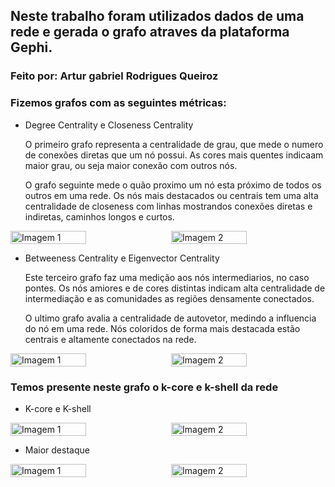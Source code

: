 ## Neste trabalho foram utilizados dados de uma rede e gerada o grafo atraves da plataforma Gephi.
### Feito por: Artur gabriel Rodrigues Queiroz
### Fizemos grafos com as seguintes métricas:

- Degree Centrality e Closeness Centrality

  O primeiro grafo representa a centralidade de grau, que mede o numero de conexões diretas que um nó possui. As cores mais quentes indicaam maior grau, ou seja maior conexão com outros nós.
  
  O grafo seguinte mede o quão proximo um nó esta próximo de todos os outros em uma rede. Os nós mais destacados ou centrais tem uma alta centralidade de closeness com linhas mostrandos conexões diretas e indiretas, caminhos longos e curtos.

<div style="display: flex; justify-content: space-between;">
  <img src="https://github.com/user-attachments/assets/bf9de614-4efe-40d0-b2dd-95aa969c1457" alt="Imagem 1" style="width: 49%;"/>
  <img src="https://github.com/user-attachments/assets/3183326a-ff20-4e06-b9f4-1c2059683159" alt="Imagem 2" style="width: 49%;"/>
</div>

- Betweeness Centrality e Eigenvector Centrality

  Este terceiro grafo faz uma medição aos nós intermediarios, no caso pontes. Os nós amiores e de cores distintas indicam alta centralidade de intermediação e as comunidades as regiões densamente conectados.
  
  O ultimo grafo avalia a centralidade de autovetor, medindo a influencia do nó em uma rede. Nós coloridos de forma mais destacada estão centrais e altamente conectados na rede.
<div style="display: flex; justify-content: space-between;">
  <img src="https://github.com/user-attachments/assets/b0f375e0-02cf-4f19-b7bc-9a6724460756" alt="Imagem 1" style="width: 49%;"/>
  <img src="https://github.com/user-attachments/assets/b89e5c1c-db21-4991-b066-5c1177110be2" alt="Imagem 2" style="width: 49%;"/>
</div>


### Temos presente neste grafo o k-core e k-shell da rede

- K-core e K-shell

<div style="display: flex; justify-content: space-between;">
  <img src="https://github.com/user-attachments/assets/bea3b72e-6d6c-48bd-9fe9-629bf3d57e31" alt="Imagem 1" style="width: 49%;"/>
  <img src="https://github.com/user-attachments/assets/25778c10-f358-41ac-ad0c-8f10153f56b8" alt="Imagem 2" style="width: 49%;"/>
</div>
  
- Maior destaque

<div style="display: flex; justify-content: space-between;">
  <img src="https://github.com/user-attachments/assets/67496781-a7c7-4dad-8be8-8bf52fe1a99b" alt="Imagem 1" style="width: 49%;"/>
  <img src="https://github.com/user-attachments/assets/30f9a7ee-ec07-4766-83ba-91a97b579b7c" alt="Imagem 2" style="width: 49%;"/>
</div>
  
